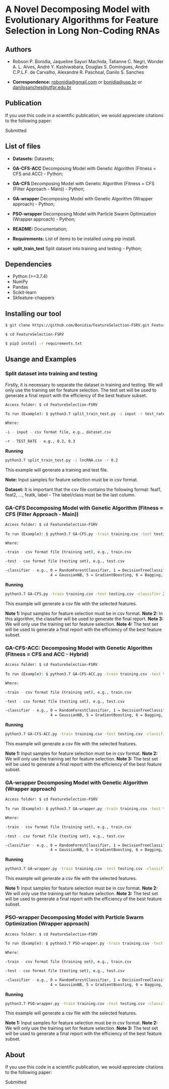 # A Novel Decomposing Model with Evolutionary Algorithms for Feature Selection in Long Non-Coding RNAs


## Authors

* Robson P. Bonidia, Jaqueline Sayuri Machida, Tatianne C. Negri, Wonder A. L. Alves, André Y. Kashiwabara, Douglas S. Domingues, André C.P.L.F. de Carvalho, Alexandre R. Paschoal, Danilo S. Sanches

* **Correspondence:** rpbonidia@gmail.com or bonidia@usp.br or danilosanches@utfpr.edu.br


## Publication

If you use this code in a scientific publication, we would appreciate citations to the following paper:

Submitted


## List of files

 - **Datasets:** Datasets;

 - **GA-CFS-ACC** Decomposing Model with Genetic Algorithm (Fitness = CFS and ACC) - Python;
 
 - **GA-CFS** Decomposing Model with Genetic Algorithm (Fitness = CFS (Filter Approach - Main)) - Python;
 
 - **GA-wrapper** Decomposing Model with Genetic Algorithm (Wrapper approach) - Python;
 
 - **PSO-wrapper** Decomposing Model with Particle Swarm Optimization (Wrapper approach) - Python;

 - **README:** Documentation;

 - **Requirements:** List of items to be installed using pip install.
 
 - **split_train_test** Split dataset into training and testing - Python;


## Dependencies

- Python (>=3.7.4)
- NumPy 
- Pandas
- Scikit-learn
- Skfeature-chappers


## Installing our tool

```sh
$ git clone https://github.com/Bonidia/FeatureSelection-FSRV.git FeatureSelection-FSRV

$ cd FeatureSelection-FSRV

$ pip3 install -r requirements.txt
```

## Usange and Examples

### Split dataset into training and testing

Firstly, it is necessary to separate the dataset in training and testing. We will only use the training set for feature selection. The test set will be used to generate a final report with the efficiency of the best feature subset.

```sh
Access folder: $ cd FeatureSelection-FSRV
 
To run (Example): $ python3.7 split_train_test.py -i input -r test_rate

Where:

-i - input - csv format file, e.g., dataset.csv

-r - TEST_RATE - e.g., 0.2, 0.3
```

**Running**

```sh
python3.7 split_train_test.py -i lncRNA.csv -r 0.2
```

This example will generate a training and test file.

**Note:** Input samples for feature selection must be in csv format.

**Dataset:** It is important that the csv file contains the following format: feat1, feat2, ..., featk, label - The label/class must be the last column.


### **GA-CFS** Decomposing Model with Genetic Algorithm (Fitness = CFS (Filter Approach - Main))

```sh
Access folder: $ cd FeatureSelection-FSRV
 
To run (Example): $ python3.7 GA-CFS.py -train training.csv -test testing.csv -classifier classifier

Where:

-train - csv format file (training set), e.g., train.csv

-test - csv format file (testing set), e.g., test.csv

-classifier - e.g., 0 = RandomForestClassifier, 1 = DecisionTreeClassifier, 2 = SVM, 3 = KNN, 
                    4 = GaussianNB, 5 = GradientBoosting, 6 = Bagging, 7 = AdaBoost, 8 = MLP
```

**Running**

```sh
python3.7 GA-CFS.py -train training.csv -test testing.csv -classifier 2
```

This example will generate a csv file with the selected features.

**Note 1:** Input samples for feature selection must be in csv format.
**Note 2:** In this algorithm, the classifier will be used to generate the final report.
**Note 3:** We will only use the training set for feature selection. 
**Note 4:** The test set will be used to generate a final report with the efficiency of the best feature subset.


### **GA-CFS-ACC:** Decomposing Model with Genetic Algorithm (Fitness = CFS and ACC - Hybrid)

```sh
Access folder: $ cd FeatureSelection-FSRV
 
To run (Example): $ python3.7 GA-CFS-ACC.py -train training.csv -test testing.csv -classifier classifier

Where:

-train - csv format file (training set), e.g., train.csv

-test - csv format file (testing set), e.g., test.csv

-classifier - e.g., 0 = RandomForestClassifier, 1 = DecisionTreeClassifier, 2 = SVM, 3 = KNN, 
                    4 = GaussianNB, 5 = GradientBoosting, 6 = Bagging, 7 = AdaBoost, 8 = MLP
```

**Running**

```sh
python3.7 GA-CFS-ACC.py -train training.csv -test testing.csv -classifier 2
```

This example will generate a csv file with the selected features.

**Note 1:** Input samples for feature selection must be in csv format.
**Note 2:** We will only use the training set for feature selection. 
**Note 3:** The test set will be used to generate a final report with the efficiency of the best feature subset.

### **GA-wrapper** Decomposing Model with Genetic Algorithm (Wrapper approach)

```sh
Access folder: $ cd FeatureSelection-FSRV
 
To run (Example): $ python3.7 GA-wrapper.py -train training.csv -test testing.csv -classifier classifier

Where:

-train - csv format file (training set), e.g., train.csv

-test - csv format file (testing set), e.g., test.csv

-classifier - e.g., 0 = RandomForestClassifier, 1 = DecisionTreeClassifier, 2 = SVM, 3 = KNN, 
                    4 = GaussianNB, 5 = GradientBoosting, 6 = Bagging, 7 = AdaBoost, 8 = MLP
```

**Running**

```sh
python3.7 GA-wrapper.py -train training.csv -test testing.csv -classifier 2
```

This example will generate a csv file with the selected features.

**Note 1:** Input samples for feature selection must be in csv format.
**Note 2:** We will only use the training set for feature selection. 
**Note 3:** The test set will be used to generate a final report with the efficiency of the best feature subset.

### **PSO-wrapper** Decomposing Model with Particle Swarm Optimization (Wrapper approach)

```sh
Access folder: $ cd FeatureSelection-FSRV
 
To run (Example): $ python3.7 PSO-wrapper.py -train training.csv -test testing.csv -classifier classifier

Where:

-train - csv format file (training set), e.g., train.csv

-test - csv format file (testing set), e.g., test.csv

-classifier - e.g., 0 = RandomForestClassifier, 1 = DecisionTreeClassifier, 2 = SVM, 3 = KNN, 
                    4 = GaussianNB, 5 = GradientBoosting, 6 = Bagging, 7 = AdaBoost, 8 = MLP
```

**Running**

```sh
python3.7 PSO-wrapper.py -train training.csv -test testing.csv -classifier 2
```

This example will generate a csv file with the selected features.

**Note 1:** Input samples for feature selection must be in csv format.
**Note 2:** We will only use the training set for feature selection. 
**Note 3:** The test set will be used to generate a final report with the efficiency of the best feature subset.


## About

If you use this code in a scientific publication, we would appreciate citations to the following paper:

Submitted
